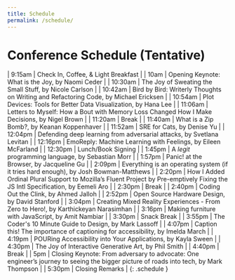 ```yaml
---
title: Schedule
permalink: /schedule/
---
```


# Conference Schedule (Tentative)

| 9:15am    | Check In, Coffee, & Light Breakfast                                                                                              |
| 10am      | Opening Keynote: What is the Joy, by Naomi Ceder                                                                                 |
| 10:30am   | The Joy of Sweating the Small Stuff, by Nicole Carlson                                                                           |
| 10:42am   | Bird by Bird: Writerly Thoughts on Writing and Refactoring Code, by Michael Ericksen                                             |
| 10:54am   | Plot Devices: Tools for Better Data Visualization, by Hana Lee                                                                   |
| 11:06am   | Letters to Myself: How a Bout with Memory Loss Changed How I Make Decisions, by Nigel Brown                                      |
| 11:20am   | Break                                                                                                                            |
| 11:40am   | What is a Zip Bomb?, by Keanan Koppenhaver                                                                                       |
| 11:52am   | SRE for Cats, by Denise Yu                                                                                                       |
| 12:04pm   | Defending deep learning from adversarial attacks, by Svetlana Levitan                                                            |
| 12:16pm   | EmoReply: Machine Learning with Feelings, by Eileen McFarland                                                                    |
| 12:30pm   | Lunch/Book Signing                                                                                                               |
| 1:45pm    | A *legit* programming language, by Sebastian Morr                                                                                |
| 1:57pm    | Panic! at the Browser, by Jacqueline Gu                                                                                          |
| 2:09pm    | Everything is an operating system (if it tries hard enough), by Josh Bowman-Matthews                                             |
| 2:20pm    | How I Added Ordinal Plural Support to Mozilla’s Fluent Project by Pre-emptively Fixing the JS Intl Specification, by Eemeli Aro  |
| 2:30pm    | Break                                                                                                                            |
| 2:40pm    | Coding Out the Clink, by Ahmed Jalloh                                                                                            |
| 2:52pm    | Open Source Hardware Design, by David Stanford                                                                                   |
| 3:04pm    | Creating Mixed Reality Experiences - From Zero to Hero!, by Karthickeyan Narasimhan                                              |
| 3:16pm    | Making furniture with JavaScript, by Amit Nambiar                                                                                |
| 3:30pm    | Snack Break                                                                                                                      |
| 3:55pm    | The Coder's 10 Minute Guide to Design, by Mark Lassoff                                                                           |
| 4:07pm    | Caption this! The importance of captioning for accessibility, by Imelda March                                                    |
| 4:19pm    | POURing Accessibility into Your Applications, by Kayla Sween                                                                     |
| 4:30pm    | The Joy of Interactive Generative Art, by Phil Smith                                                                             |
| 4:40pm    | Break                                                                             |
| 5pm       | Closing Keynote: From adversary to advocate: One engineer’s journey to seeing the bigger picture of roads into tech, by Mark Thompson  |
| 5:30pm    | Closing Remarks                                                                                                                  |
{: .schedule }
